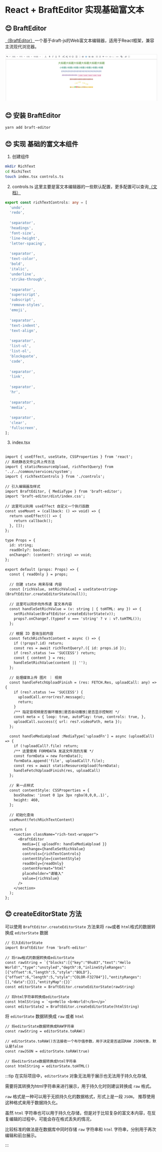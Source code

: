 # React + BraftEditor 实现基础富文本

## 😊 BraftEditor
[（BraftEditor）](https://www.npmjs.com/package/braft-editor)一个基于draft-js的Web富文本编辑器，适用于React框架，兼容主流现代浏览器。

![](../image/2024-04-02/react+braftteEditor-1.jpg)

## 😊 安装 BraftEditor
``` bash
yarn add braft-editor
```

## 😊 实现 基础的富文本组件
1. 创建组件
``` bash
mkdir RichText
cd RichiText
touch index.tsx controls.ts
```

2. controls.ts
这里主要是富文本编辑器的一些默认配置，更多配置可以查询[（文档）](https://www.yuque.com/braft-editor/be/gz44tn?inner=228cedf3)
``` ts
export const richTextControls: any = [
  'undo',
  'redo',

  'separator',
  'headings',
  'font-size',
  'line-height',
  'letter-spacing',

  'separator',
  'text-color',
  'bold',
  'italic',
  'underline',
  'strike-through',

  'separator',
  'superscript',
  'subscript',
  'remove-styles',
  'emoji',

  'separator',
  'text-indent',
  'text-align',

  'separator',
  'list-ul',
  'list-ol',
  'blockquote',
  'code',

  'separator',
  'link',

  'separator',
  'hr',

  'separator',
  'media',

  'separator',
  'clear',
  'fullscreen',
];
```

3. index.tsx
``` tsx

import { useEffect, useState, CSSProperties } from 'react';
// 系统静态文件公共上传方法
import { staticResourceUpload, richTextQuery} from '../../common/services/system';
import { richTextControls } from './controls';

// 引入编辑器及样式
import BraftEditor, { MediaType } from 'braft-editor';
import 'braft-editor/dist/index.css';

// 这里可以利用 useEffect 自定义一个执行函数
const useMount = (callback: () => void) => {
  return useEffect(() => {
    return callback();
  }, []);
};

type Props = {
  id: string;
  readOnly?: boolean;
  onChange?: (content?: string) => void;
};

export default (props: Props) => {
  const { readOnly } = props;

  // 创建 state 用来存储 内容
  const [richValue, setRichValue] = useState<string>(BraftEditor.createEditorState(null));

  // 这里可以同步向外传递 富文本内容
  const handleSetRichValue = (v: string | { toHTML: any }) => {
    setRichValue(BraftEditor.createEditorState(v));
    props?.onChange?.(typeof v === 'string' ? v : v?.toHTML());
  };

  // 根据 ID 查询当前内容
  const fetchRichTextContent = async () => {
    if (!props?.id) return;
    const res = await richTextQuery?.({ id: props.id });
    if (res?.status !== 'SUCCESS') return;
    const { content } = res;
    handleSetRichValue(content || '');
  };

  // 处理媒体上传 图片 ｜ 视频
  const handleFetchUploadFinish = (res: FETCH.Res, uploadCall: any) => {
    if (res?.status !== 'SUCCESS') {
      uploadCall.error(res?.message);
      return;
    }
    /** 指定音视频是否循环播放|是否自动播放|是否显示控制栏 */
    const meta = { loop: true, autoPlay: true, controls: true, },
    uploadCall.success({ url: res?.videoPath, meta });
  };

  const handleMediaUpload :MediaType['uploadFn'] = async (uploadCall) => {
    if (!uploadCall?.file) return;
    /** 这里使用 FORMDATA 发送文件流的方案 */
    const formData = new FormData();
    formData.append('file', uploadCall?.file);
    const res = await staticResourceUpload(formData);
    handleFetchUploadFinish(res, uploadCall)
  };

  // 来一点样式
  const contentStyle: CSSProperties = {
    boxShadow: 'inset 0 1px 3px rgba(0,0,0,.1)',
    height: 460,
  };

  // 初始化查询
  useMount(fetchRichTextContent)

  return (
    <section className="rich-text-wrapper">
      <BraftEditor
        media={{ uploadFn: handleMediaUpload }}
        onChange={handleSetRichValue}
        controls={richTextControls}
        contentStyle={contentStyle}
        readOnly={readOnly}
        contentFormat="html"
        placeholder="请输入"
        value={richValue}
      />
    </section>
  );
};
```

## 😊 createEditorState 方法
可以使用 `BraftEditor.createEditorState` 方法来将 `raw`或者 `html`格式的数据转换成 `editorState` 数据

``` tsx
// 引入EditorState
import BraftEditor from 'braft-editor'

// 将raw格式的数据转换成editorState
const rawString = `{"blocks":[{"key":"9hu83","text":"Hello World!","type":"unstyled","depth":0,"inlineStyleRanges":[{"offset":6,"length":5,"style":"BOLD"},{"offset":6,"length":5,"style":"COLOR-F32784"}],"entityRanges":[],"data":{}}],"entityMap":{}}`
const editorState = BraftEditor.createEditorState(rawString)

// 将html字符串转换成editorState
const htmlString = `<p>Hello <b>World!</b></p>`
const editorState2 = BraftEditor.createEditorState(htmlString)
```

将 `editorState` 数据转换成 `raw` 或者 `html`
``` tsx
// 将editorState数据转换成RAW字符串
const rawString = editorState.toRAW()

// editorState.toRAW()方法接收一个布尔值参数，用于决定是否返回RAW JSON对象，默认是false
const rawJSON = editorState.toRAW(true)

// 将editorState数据转换成html字符串
const htmlString = editorState.toHTML()
```

:::tip
在实际项目中，`editorState` 对象无法用于展示也无法用于持久化存储,

需要将其转换为html字符串来进行展示，用于持久化时则建议转换成 `raw` 格式。

`raw` 格式是一种可以用于无损持久化的数据格式，形式上是一段 `JSON`，
推荐使用这种格式来用于数据持久化。

虽然 `html` 字符串也可以用于持久化存储，但是对于比较复杂的富文本内容，在反复编辑的过程中，可能会存在格式丢失的情况，

比较标准的做法是在数据库中同时存储 `raw` 字符串和 `html` 字符串，分别用于再次编辑和前台展示。

:::